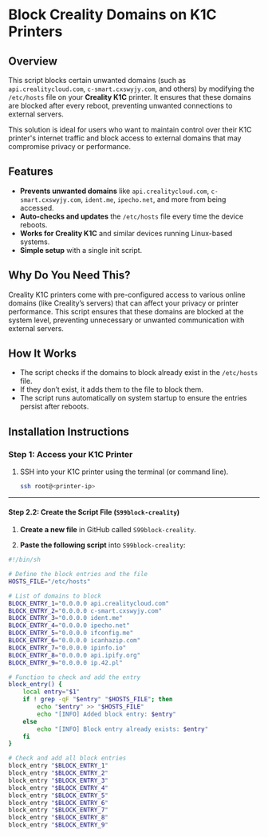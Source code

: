 # Block Creality Domains on K1C Printers

## Overview
This script blocks certain unwanted domains (such as `api.crealitycloud.com`, `c-smart.cxswyjy.com`, and others) by modifying the `/etc/hosts` file on your **Creality K1C** printer. It ensures that these domains are blocked after every reboot, preventing unwanted connections to external servers.

This solution is ideal for users who want to maintain control over their K1C printer's internet traffic and block access to external domains that may compromise privacy or performance.

## Features
- **Prevents unwanted domains** like `api.crealitycloud.com`, `c-smart.cxswyjy.com`, `ident.me`, `ipecho.net`, and more from being accessed.
- **Auto-checks and updates** the `/etc/hosts` file every time the device reboots.
- **Works for Creality K1C** and similar devices running Linux-based systems.
- **Simple setup** with a single init script.

## Why Do You Need This?
Creality K1C printers come with pre-configured access to various online domains (like Creality’s servers) that can affect your privacy or printer performance. This script ensures that these domains are blocked at the system level, preventing unnecessary or unwanted communication with external servers.

## How It Works
- The script checks if the domains to block already exist in the `/etc/hosts` file.
- If they don’t exist, it adds them to the file to block them.
- The script runs automatically on system startup to ensure the entries persist after reboots.

## Installation Instructions
### Step 1: Access your K1C Printer
1. SSH into your K1C printer using the terminal (or command line).
   ```bash
   ssh root@<printer-ip>
   

---

#### **Step 2.2: Create the Script File (`S99block-creality`)**

1. **Create a new file** in GitHub called `S99block-creality`.

2. **Paste the following script** into `S99block-creality`:

```sh
#!/bin/sh

# Define the block entries and the file
HOSTS_FILE="/etc/hosts"

# List of domains to block
BLOCK_ENTRY_1="0.0.0.0 api.crealitycloud.com"
BLOCK_ENTRY_2="0.0.0.0 c-smart.cxswyjy.com"
BLOCK_ENTRY_3="0.0.0.0 ident.me"
BLOCK_ENTRY_4="0.0.0.0 ipecho.net"
BLOCK_ENTRY_5="0.0.0.0 ifconfig.me"
BLOCK_ENTRY_6="0.0.0.0 icanhazip.com"
BLOCK_ENTRY_7="0.0.0.0 ipinfo.io"
BLOCK_ENTRY_8="0.0.0.0 api.ipify.org"
BLOCK_ENTRY_9="0.0.0.0 ip.42.pl"

# Function to check and add the entry
block_entry() {
    local entry="$1"
    if ! grep -qF "$entry" "$HOSTS_FILE"; then
        echo "$entry" >> "$HOSTS_FILE"
        echo "[INFO] Added block entry: $entry"
    else
        echo "[INFO] Block entry already exists: $entry"
    fi
}

# Check and add all block entries
block_entry "$BLOCK_ENTRY_1"
block_entry "$BLOCK_ENTRY_2"
block_entry "$BLOCK_ENTRY_3"
block_entry "$BLOCK_ENTRY_4"
block_entry "$BLOCK_ENTRY_5"
block_entry "$BLOCK_ENTRY_6"
block_entry "$BLOCK_ENTRY_7"
block_entry "$BLOCK_ENTRY_8"
block_entry "$BLOCK_ENTRY_9"

